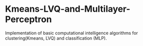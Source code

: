 # Kmeans-LVQ-and-Multilayer-Perceptron
Implementation of basic computational intelligence algorithms for clustering(Kmeans, LVQ) and classification (MLP).
